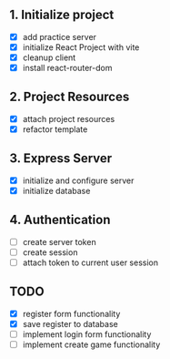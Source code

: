 ## 1. Initialize project

-   [x] add practice server
-   [x] initialize React Project with vite
-   [x] cleanup client
-   [x] install react-router-dom

## 2. Project Resources

-   [x] attach project resources
-   [x] refactor template

## 3. Express Server

-   [x] initialize and configure server
-   [x] initialize database

## 4. Authentication

-   [ ] create server token
-   [ ] create session
-   [ ] attach token to current user session

## TODO

-   [x] register form functionality
-   [x] save register to database
-   [ ] implement login form functionality
-   [ ] implement create game functionality
